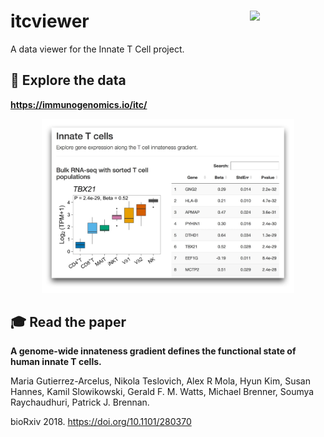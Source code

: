 # itcviewer <img src="https://avatars3.githubusercontent.com/u/13906712" width="121px" align="right" />

A data viewer for the Innate T Cell project.

## :rocket: Explore the data

**<https://immunogenomics.io/itc/>**

<p align="center">
  <a href="https://immunogenomics.io/itc/"><img width="80%" src="screenshot.jpg"></a>
</p>

## :mortar_board: Read the paper

**A genome-wide innateness gradient defines the functional state of human innate T cells.**

Maria Gutierrez-Arcelus, Nikola Teslovich, Alex R Mola, Hyun Kim, Susan Hannes, Kamil Slowikowski, Gerald F. M. Watts, Michael Brenner, Soumya Raychaudhuri, Patrick J. Brennan.

bioRxiv 2018. https://doi.org/10.1101/280370


